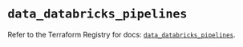 # `data_databricks_pipelines`

Refer to the Terraform Registry for docs: [`data_databricks_pipelines`](https://registry.terraform.io/providers/databricks/databricks/1.75.0/docs/data-sources/pipelines).
